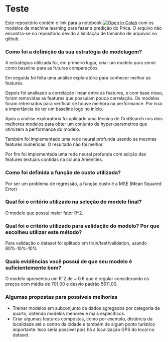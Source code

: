 # Teste

Este repositório contém o link para a notebook [![Open in Colab](https://colab.research.google.com/assets/colab-badge.svg)](https://colab.research.google.com/drive/1-fR_0jtT4mf2DNUy14ARGk1kHYTMZ1PP?usp=sharing) com os modelos de machine learning para fazer a predição do Price. O arquivo não encontra-se no repositório devido à limitação de tamanho de arquivos no github.



### Como foi a definição da sua estratégia de modelagem? 
A estratégica utilizada foi, em primeiro lugar, criar um modelo para servir como baseline para as futuras comparações.

Em seguida foi feita uma análise exploratória para conhecer melhor as features. 

Depois foi analisado a correlação linear entre as features, e com base nisso, foram removidas as features que possuiam pouca correlação. Os modelos foram retreinados para verificar se houve melhora na performance. Por isso a importância de ter um baseline logo no início.

Após a análise exploratória foi aplicado uma técnica de GridSearch nos dois melhores modelos para obter um conjunto de hyper-parametros que otimizem a performance do modelo.

Também foi implementado uma rede neural profunda usando as mesmas features numéricas. O resultado não foi melhor.

Por fim foi implementada uma rede neural profunda com adição das features textuais contidas na coluna Amenities.


### Como foi definida a função de custo utilizada?
Por ser um problema de regressão, a função custo é a MSE (Mean Squared Error)

### Qual foi o critério utilizado na seleção do modelo final? 
O modelo que possui maior fator R^2.

### Qual foi o critério utilizado para validação do modelo? Por que escolheu utilizar este método?
Para validação o dataset foi splitado em train/test/validation, usando 80%-10%-10%

### Quais evidências você possui de que seu modelo é suficientemente bom?
O modelo apresentou um Rˆ2 de ~ 0.6 que é regular considerando os preços com média de 701,00 e desvio padrão 5611,00.


### Algumas propostas para possíveis melhorias
- Treinar modelos em subconjunto de dados agregados por categoria de quarto, obtendo modelos menores e mais específicos.
- Criar algumas features compostas, como por exemplo, distância da localidade até o centro da cidade e também de algum ponto turístico importante. Isso seria possível pois há a localização GPS do local no dataset.